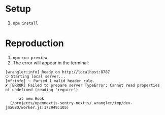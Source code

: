 # Setup

1) `npm install`

# Reproduction

1) `npm run preview`
2) The error will appear in the terminal:

```
[wrangler:info] Ready on http://localhost:8787
⎔ Starting local server...
[mf:info] ✨ Parsed 1 valid header rule.
✘ [ERROR] Failed to prepare server TypeError: Cannot read properties of undefined (reading 'require')

      at new Hook
  (/projects/opennextjs-sentry-nextjs/.wrangler/tmp/dev-jmaG8O/worker.js:172949:105)
```